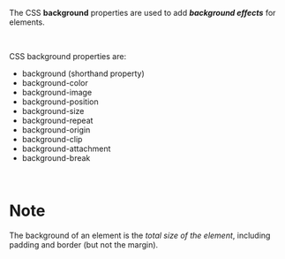 The CSS **background** properties are used to add **_background effects_** for elements.

&nbsp;

CSS background properties are:

- background (shorthand property)
- background-color
- background-image
- background-position
- background-size
- background-repeat
- background-origin
- background-clip
- background-attachment
- background-break

&nbsp;

# Note

The background of an element is the _total size of the element_, including padding and border (but not the margin).

&nbsp;

&nbsp;
